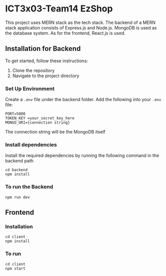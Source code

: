 # ICT3x03-Team14 EzShop

This project uses MERN stack as the tech stack. The backend of a MERN stack application consists of Express.js and Node.js. MongoDB is used as the database system. As for the frontend, React.js is used.

## Installation for Backend
To get started, follow these instructions:
1. Clone the repository
2. Navigate to the project directory

### Set Up Environment
Create a `.env` file under the backend folder. 
Add the following into your `.env` file:

```
PORT=5000
TOKEN_KEY =your_secret_key_here
MONGO_URI={connection string}
```

The connection string will be the MongoDB itself

### Install dependencies
Install the required dependencies by running the following command in the backend path
```
cd backend
npm install
```

### To run the Backend
```npm run dev```

## Frontend
### Installation
```
cd client
npm install
```

### To run 
```
cd client
npm start
```

